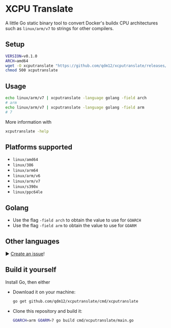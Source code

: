 # XCPU Translate

A little Go static binary tool to convert Docker's buildx CPU architectures such as `linux/arm/v7` to strings for other compilers.

## Setup

```sh
VERSION=v0.1.0
ARCH=amd64
wget -O xcputranslate "https://github.com/qdm12/xcputranslate/releases/download/$VERSION/xcputranslate_$VERSION_linux_$ARCH"
chmod 500 xcputranslate
```

## Usage

```sh
echo linux/arm/v7 | xcputranslate -language golang -field arch
# arm
echo linux/arm/v7 | xcputranslate -language golang -field arm
# 7
```

More information with

```sh
xcputranslate -help
```

## Platforms supported

- `linux/amd64`
- `linux/386`
- `linux/arm64`
- `linux/arm/v6`
- `linux/arm/v7`
- `linux/s390x`
- `linux/ppc64le`

## Golang

- Use the flag `-field arch` to obtain the value to use for `GOARCH`
- Use the flag `-field arm` to obtain the value to use for `GOARM`

## Other languages

▶️ [Create an issue](https://github.com/qdm12/xcputranslate/issues/new)!

## Build it yourself

Install Go, then either

- Download it on your machine:

  ```sh
  go get github.com/qdm12/xcputranslate/cmd/xcputranslate
  ```

- Clone this repository and build it:

  ```sh
  GOARCH=arm GOARM=7 go build cmd/xcputranslate/main.go
  ```
